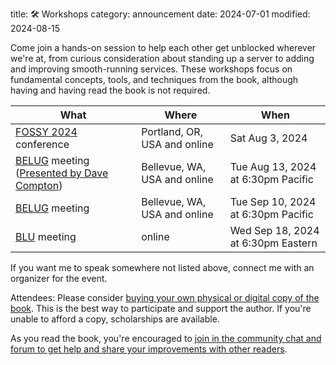 title: 🛠️ Workshops
category: announcement
date: 2024-07-01
modified: 2024-08-15

Come join a hands-on session to help each other get unblocked wherever we're at, from curious consideration about standing up a server to adding and improving smooth-running services.
These workshops focus on fundamental concepts, tools, and techniques from the book, although having and having read the book is not required.

| What | Where | When |
|------|-------|------|
| [FOSSY 2024](https://2024.fossy.us/schedule/presentation/219/) conference | Portland, OR, USA and online | Sat Aug 3, 2024 |
| [BELUG](https://belug.us) meeting ([Presented by Dave Compton](https://homeservernotes.info/2024/08/12/walkthrough-steadfast-self-hosting-rapid-rise-personal-cloud.html)) | Bellevue, WA, USA and online | Tue Aug 13, 2024 at 6:30pm Pacific |
| [BELUG](https://belug.us) meeting | Bellevue, WA, USA and online | Tue Sep 10, 2024 at 6:30pm Pacific |
| [BLU](https://blu.org) meeting | online | Wed Sep 18, 2024 at 6:30pm Eastern |

If you want me to speak somewhere not listed above, connect me with an organizer for the event.

Attendees: Please consider [buying your own physical or digital copy of the book]({filename}/pages/buy.md).
This is the best way to participate and support the author.
If you're unable to afford a copy, scholarships are available.

As you read the book, you're encouraged to [join in the community chat and forum to get help and share your improvements with other readers]({filename}/pages/contact.md).
